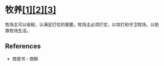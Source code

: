 # 牧养[[1]](./appendices/for-survivors.md)[[2]](./appendices/artificial-cowboy.md)[[3]](./appendices/interstellar-migration.md)

牧场主可以收税，以满足打仗的需要。牧场主必须打仗，以攻打和守卫牧场，以依靠牧场生活。

## References

- 商君书 - 商鞅
